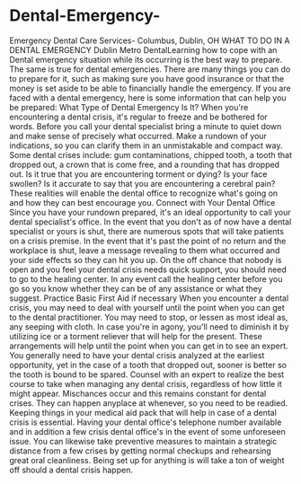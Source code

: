# Dental-Emergency-
Emergency Dental Care Services- Columbus, Dublin, OH
WHAT TO DO IN A DENTAL EMERGENCY
Dublin Metro DentalLearning how to cope with an Dental emergency situation while its occurring is the best way to prepare. The same is true for dental emergencies. There are many things you can do to prepare for it, such as making sure you have good insurance or that the money is set aside to be able to financially handle the emergency. If you are faced with a dental emergency, here is some information that can help you be prepared:
What Type of Dental Emergency Is It?
When you're encountering a dental crisis, it's regular to freeze and be bothered for words. Before you call your dental specialist bring a minute to quiet down and make sense of precisely what occurred. Make a rundown of your indications, so you can clarify them in an unmistakable and compact way. Some dental crises include: gum contaminations, chipped tooth, a tooth that dropped out, a crown that is come free, and a rounding that has dropped out. Is it true that you are encountering torment or dying? Is your face swollen? Is it accurate to say that you are encountering a cerebral pain? These realities will enable the dental office to recognize what's going on and how they can best encourage you.
Connect with Your Dental Office
Since you have your rundown prepared, it's an ideal opportunity to call your dental specialist's office. In the event that you don't as of now have a dental specialist or yours is shut, there are numerous spots that will take patients on a crisis premise. In the event that it's past the point of no return and the workplace is shut, leave a message revealing to them what occurred and your side effects so they can hit you up. On the off chance that nobody is open and you feel your dental crisis needs quick support, you should need to go to the healing center. In any event call the healing center before you go so you know whether they can be of any assistance or what they suggest.
Practice Basic First Aid if necessary
When you encounter a dental crisis, you may need to deal with yourself until the point when you can get to the dental practitioner. You may need to stop, or lessen as most ideal as, any seeping with cloth. In case you're in agony, you'll need to diminish it by utilizing ice or a torment reliever that will help for the present. These arrangements will help until the point when you can get in to see an expert. You generally need to have your dental crisis analyzed at the earliest opportunity, yet in the case of a tooth that dropped out, sooner is better so the tooth is bound to be spared. Counsel with an expert to realize the best course to take when managing any dental crisis, regardless of how little it might appear.
Mischances occur and this remains constant for dental crises. They can happen anyplace at whenever, so you need to be readied. Keeping things in your medical aid pack that will help in case of a dental crisis is essential. Having your dental office's telephone number available and in addition a few crisis dental office's in the event of some unforeseen issue. You can likewise take preventive measures to maintain a strategic distance from a few crises by getting normal checkups and rehearsing great oral cleanliness. Being set up for anything is will take a ton of weight off should a dental crisis happen.
